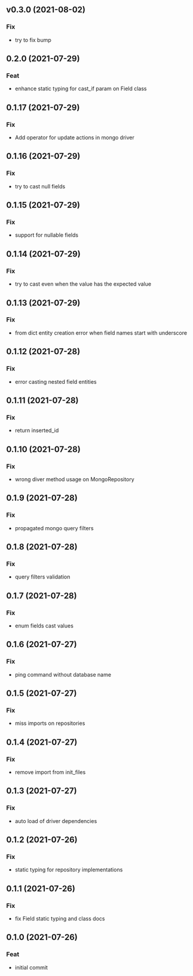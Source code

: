 ## v0.3.0 (2021-08-02)

### Fix

- try to fix bump

## 0.2.0 (2021-07-29)

### Feat

- enhance static typing for cast_if param on Field class

## 0.1.17 (2021-07-29)

### Fix

- Add  operator for update actions in mongo driver

## 0.1.16 (2021-07-29)

### Fix

- try to cast null fields

## 0.1.15 (2021-07-29)

### Fix

- support for nullable fields

## 0.1.14 (2021-07-29)

### Fix

- try to cast even when the value has the expected value

## 0.1.13 (2021-07-29)

### Fix

- from dict entity creation error when field names start with underscore

## 0.1.12 (2021-07-28)

### Fix

- error casting nested field entities

## 0.1.11 (2021-07-28)

### Fix

- return inserted_id

## 0.1.10 (2021-07-28)

### Fix

- wrong diver method usage on MongoRepository

## 0.1.9 (2021-07-28)

### Fix

- propagated mongo query filters

## 0.1.8 (2021-07-28)

### Fix

- query filters validation

## 0.1.7 (2021-07-28)

### Fix

- enum fields cast values

## 0.1.6 (2021-07-27)

### Fix

- ping command without database name

## 0.1.5 (2021-07-27)

### Fix

- miss imports on repositories

## 0.1.4 (2021-07-27)

### Fix

- remove import from init_files

## 0.1.3 (2021-07-27)

### Fix

- auto load of driver dependencies

## 0.1.2 (2021-07-26)

### Fix

- static typing for repository implementations

## 0.1.1 (2021-07-26)

### Fix

- fix Field static typing and class docs

## 0.1.0 (2021-07-26)

### Feat

- initial commit
